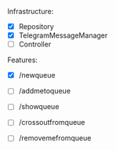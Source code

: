 Infrastructure:
- [x] Repository
- [x] TelegramMessageManager
- [ ] Controller

Features:
- [x] /newqueue
- [ ] /addmetoqueue
- [ ] /showqueue
- [ ] /crossoutfromqueue
- [ ] /removemefromqueue


